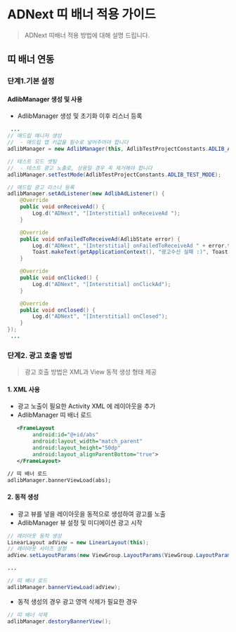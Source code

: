 # ADNext 띠 배너 적용 가이드
> ADNext 띠배너 적용 방법에 대해 설명 드립니다. <br>

## 띠 배너 연동

### 단계1.기본 설정

#### AdlibManager 생성 및 사용
- AdlibManager 생성 및 초기화 이후 리스너 등록

```java
 ...
// 애드립 매니저 생성
//  - 애드립 앱 키값을 필수로 넣어주어야 합니다
adlibManager = new AdlibManager(this, AdlibTestProjectConstants.ADLIB_API_KEY);

// 테스트 모드 셋팅
//  - 테스트 광고 노출로, 상용일 경우 꼭 제거해야 합니다
adlibManager.setTestMode(AdlibTestProjectConstants.ADLIB_TEST_MODE);

// 애드립 광고 리스너 등록
adlibManager.setAdListener(new AdlibAdListener() {
    @Override
    public void onReceiveAd() {
        Log.d("ADNext", "[Interstitial] onReceiveAd ");
    }

    @Override
    public void onFailedToReceiveAd(AdlibState error) {
        Log.d("ADNext", "[Interstitial] onFailedToReceiveAd " + error.toString());
        Toast.makeText(getApplicationContext(), "광고수신 실패 :)", Toast.LENGTH_SHORT).show();
    }

    @Override
    public void onClicked() {
        Log.d("ADNext", "[Interstitial] onClickAd");
    }

    @Override
    public void onClosed() {
        Log.d("ADNext", "[Interstitial] onClosed");
    }
});
 ...
```

### 단계2. 광고 호출 방법
> 광고 호출 방법은  XML과 View 동적 생성 형태 제공

#### 1. XML 사용
- 광고 노출이 필요한 Activity XML 에 레이아웃을 추가
- AdlibManager 띠 배너 로드

```xml
   <FrameLayout
        android:id="@+id/abs"
        android:layout_width="match_parent"
        android:layout_height="50dp"
        android:layout_alignParentBottom="true">
   </FrameLayout>

// 띠 배너 로드
adlibManager.bannerViewLoad(abs);

```

#### 2. 동적 생성
- 광고 뷰를 넣을 레이아웃을 동적으로 생성하여 광고를 노출
- AdlibManager 뷰 설정 및 미디에이션 광고 시작

```java
// 레이아웃 동적 생성
LinearLayout adView = new LinearLayout(this);
// 레이아웃 사이즈 설정
adView.setLayoutParams(new ViewGroup.LayoutParams(ViewGroup.LayoutParams.MATCH_PARENT, 100));

...

// 띠 배너 로드
adlibManager.bannerViewLoad(adView);
```

- 동적 생성의 경우 광고 영역 삭제가 필요한 경우

```java
// 띠 배너 삭제
adlibManager.destoryBannerView();
```
